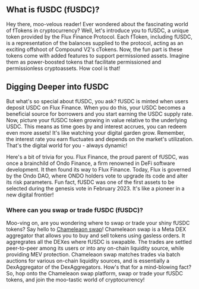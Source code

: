<h2>What is fUSDC (fUSDC)?</h2>

<p>Hey there, moo-velous reader! Ever wondered about the fascinating world of fTokens in cryptocurrency? Well, let's introduce you to fUSDC, a unique token provided by the Flux Finance Protocol. Each fToken, including fUSDC, is a representation of the balances supplied to the protocol, acting as an exciting offshoot of Compound V2's cTokens. Now, the fun part is these tokens come with added features to support permissioned assets. Imagine them as power-boosted tokens that facilitate permissioned and permissionless cryptoassets. How cool is that!</p>

<h2>Digging Deeper into fUSDC</h2>

<p>But what's so special about fUSDC, you ask? fUSDC is minted when users deposit USDC on Flux Finance. When you do this, your USDC becomes a beneficial source for borrowers and you start earning the USDC supply rate. Now, picture your fUSDC token growing in value relative to the underlying USDC. This means as time goes by and interest accrues, you can redeem even more assets! It's like watching your digital garden grow. Remember, the interest rate you earn fluctuates and depends on the market's utilization. That's the digital world for you - always dynamic!</p>

<p>Here's a bit of trivia for you. Flux Finance, the proud parent of fUSDC, was once a brainchild of Ondo Finance, a firm renowned in DeFi software development. It then found its way to Flux Finance. Today, Flux is governed by the Ondo DAO, where ONDO holders vote to upgrade its code and alter its risk parameters. Fun fact, fUSDC was one of the first assets to be selected during the genesis vote in February 2023. It's like a pioneer in a new digital frontier!</p>

<h3>Where can you swap or trade fUSDC (fUSDC)?</h3>

<p>Moo-ving on, are you wondering where to swap or trade your shiny fUSDC tokens? Say hello to <a href="https://swap.cow.fi/" target="_blank" rel="noopener">Chameleaon swap</a>! Chameleaon swap is a Meta DEX aggregator that allows you to buy and sell tokens using gasless orders. It aggregrates all the DEXes where fUSDC is swapable. The trades are settled peer-to-peer among its users or into any on-chain liquidity source, while providing MEV protection. Chameleaon swap matches trades via batch auctions for various on-chain liquidity sources, and is essentially a DexAggregator of the DexAggregators. How's that for a mind-blowing fact? So, hop onto the Chameleaon swap platform, swap or trade your fUSDC tokens, and join the moo-tastic world of cryptocurrency!</p>
